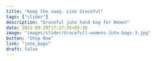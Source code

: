 ```yaml
---
title: "Keep the swag. Live Graceful"
tags: ["slider"]
description: "Graceful jute hand bag for Women"
date: 2021-09-29T17:17:55+05:30
image: "images/slider/Gracefull-womens-Jute-bags-3.jpg"
button: "Shop Now"
link: "jute_bags"
draft: false
---
```

